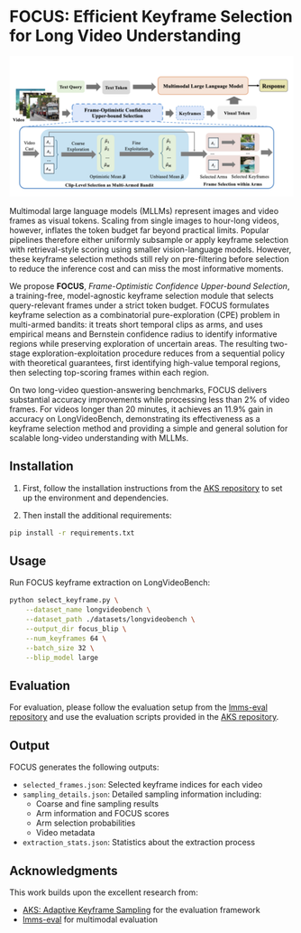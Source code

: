 # FOCUS: Efficient Keyframe Selection for Long Video Understanding

![FOCUS Framework](fig/framework.png)

Multimodal large language models (MLLMs) represent images and video frames as visual tokens. Scaling from single images to hour-long videos, however, inflates the token budget far beyond practical limits. Popular pipelines therefore either uniformly subsample or apply keyframe selection with retrieval-style scoring using smaller vision-language models. However, these keyframe selection methods still rely on pre-filtering before selection to reduce the inference cost and can miss the most informative moments.

We propose **FOCUS**, *Frame-Optimistic Confidence Upper-bound Selection*, a training-free, model-agnostic keyframe selection module that selects query-relevant frames under a strict token budget. FOCUS formulates keyframe selection as a combinatorial pure-exploration (CPE) problem in multi-armed bandits: it treats short temporal clips as arms, and uses empirical means and Bernstein confidence radius to identify informative regions while preserving exploration of uncertain areas. The resulting two-stage exploration-exploitation procedure reduces from a sequential policy with theoretical guarantees, first identifying high-value temporal regions, then selecting top-scoring frames within each region.

On two long-video question-answering benchmarks, FOCUS delivers substantial accuracy improvements while processing less than 2% of video frames. For videos longer than 20 minutes, it achieves an 11.9% gain in accuracy on LongVideoBench, demonstrating its effectiveness as a keyframe selection method and providing a simple and general solution for scalable long-video understanding with MLLMs.


## Installation

1. First, follow the installation instructions from the [AKS repository](https://github.com/ncTimTang/AKS) to set up the environment and dependencies.

2. Then install the additional requirements:
```bash
pip install -r requirements.txt
```

## Usage

Run FOCUS keyframe extraction on LongVideoBench:

```bash
python select_keyframe.py \
    --dataset_name longvideobench \
    --dataset_path ./datasets/longvideobench \
    --output_dir focus_blip \
    --num_keyframes 64 \
    --batch_size 32 \
    --blip_model large
```

## Evaluation

For evaluation, please follow the evaluation setup from the [lmms-eval repository](https://github.com/EvolvingLMMs-Lab/lmms-eval) and use the evaluation scripts provided in the [AKS repository](https://github.com/ncTimTang/AKS).

## Output

FOCUS generates the following outputs:

- `selected_frames.json`: Selected keyframe indices for each video
- `sampling_details.json`: Detailed sampling information including:
  - Coarse and fine sampling results
  - Arm information and FOCUS scores
  - Arm selection probabilities
  - Video metadata
- `extraction_stats.json`: Statistics about the extraction process


## Acknowledgments

This work builds upon the excellent research from:
- [AKS: Adaptive Keyframe Sampling](https://github.com/ncTimTang/AKS) for the evaluation framework
- [lmms-eval](https://github.com/EvolvingLMMs-Lab/lmms-eval) for multimodal evaluation

